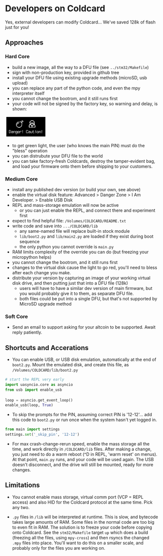 # Developers on Coldcard

Yes, external developers can modify Coldcard... We've saved 128k of flash just for you!

## Approaches

### Hard Core

- build a new image, all the way to a DFU file (see `../stm32/Makefile`)
- sign with non-production key, provided in github tree
- install your DFU file using existing upgrade methods (microSD, usb upload)
- you can replace any part of the python code, and even the mpy interpreter itself
- you cannot change the bootrom, and it still runs first
- your code will not be signed by the factory key, so warning and delay, is shown:

![dev-warning screen](dev-warning.png)

- to get green light, the user (who knows the main PIN) must do the "bless" operation
- you can distrubute your DFU file to the world
- you can take factory-fresh Coldcards, destroy the tamper-evident bag, and load your
  firmware onto them before shipping to your customers.


### Medium Core

- install any published dev version (or build your own, see above)
- enable the virtual disk feature:
    Advanced > Danger Zone > I Am Developer. > Enable USB Disk
- REPL and mass-storage emulation will now be active
    - or you can just enable the REPL, and connect there and experiment first
- expect to find helpful file: `/Volumes/COLDCARD/README.txt`
- write code and save into `.../COLDCARD/lib`
    - any same-named file will replace built-in stock module
    - `lib/boot2.py` and `lib/main2.py` are loaded if they exist during boot sequence
    - the only python you cannot override is `main.py`
- RAM limits complexity of the override you can do (but freezing your micropython helps)
- you cannot change the bootrom, and it still runs first
- changes to the virtual disk cause the light to go red, you'll need to bless after
  each change you make.
- distribute your version by capturing an image of your working virtual disk drive,
  and then putting just that into a DFU file (128k)
    - users will have to have a similar dev version of main firmware, but
      you would probably give it to them, as separate DFU file.
    - both files could be put into a single DFU, but that's not supported by
      MicroSD upgrade method

### Soft Core

- Send an email to support asking for your altcoin to be supported. Await reply patiently.


## Shortcuts and Accerations

- You can enable USB, or USB disk emulation, automatically at the end of `boot2.py`. 
  Mount the emulated disk, and create this file, as `/Volumes/COLDCARD/lib/boot2.py`

```python
# start the REPL very early
import uasyncio.core as asyncio
from usb import enable_usb

loop = asyncio.get_event_loop()
enable_usb(loop, True)
```

- To skip the prompts for the PIN, assuming correct PIN is '12-12'... add this code
  to `boot2.py` or run once when the system hasn't yet logged in.

```python
from main import settings
settings.set('_skip_pin', '12-12')
```

- For max crash-change-rerun speed, enable the mass storage all the
  time, and work directly in `/COLDCARD/lib` files. After making a
  change, you just need to do a warm reboot (^D in REPL, 'warm reset'
  on menus). At that point, `main.py` runs, and your code will be
  used again. The USB doesn't disconnect, and the drive will still
  be mounted, ready for more changes.

## Limitations

- You cannot enable mass storage, virtual comm port (VCP = REPL access) and also HID
  for the Coldcard protocol at the same time. Pick any two.

- `.py` files in `/lib` will be interpreted at runtime. This is slow, and bytecode
  takes large amounts of RAM. Some files in the normal code are too big to even
  fit in RAM. The solution is to freeze your code before copying onto Coldcard. See the
  `stm32/Makefile` target `up` which does a build (freezing all the files, using
  `mpy-cross`) and then rsyncs the changed `.mpy` files into place. You'll want to do
  this on a smaller scale, and probably only for the files you are working on.


